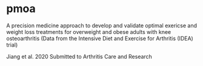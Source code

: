 # pmoa
A precision medicine approach to develop and validate optimal exericse and weight loss treatments for overweight and obese adults with knee osteoarthritis (Data from the Intensive Diet and Exercise for Arthritis (IDEA) trial)

Jiang et al. 2020
Submitted to Arthritis Care and Research
